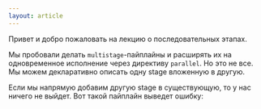 ```yaml
---
layout: article
---
```

Привет и добро пожаловать на лекцию о последовательных этапах.

Мы пробовали делать `multistage`-пайплайны и расширять их на одновременное исполнение через директиву `parallel`. Но это не все. Мы можем декларативно описать одну stage вложенную в другую.

Если мы  напрямую добавим другую stage в существующую, то у нас ничего не выйдет. Вот такой пайплайн выведет ошибку:
